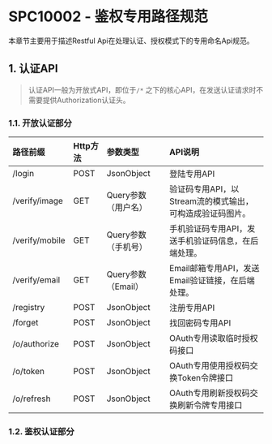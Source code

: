 # SPC10002 - 鉴权专用路径规范

本章节主要用于描述Restful Api在处理认证、授权模式下的专用命名Api规范。

## 1. 认证API

> 认证API一般为开放式API，即位于`/*` 之下的核心API，在发送认证请求时不需要提供Authorization认证头。

### 1.1. 开放认证部分

| 路径前缀 | Http方法 | 参数类型 | API说明 |
| :--- | :--- | :--- | :--- |
| /login | POST | JsonObject | 登陆专用API |
| /verify/image | GET | Query参数（用户名） | 验证码专用API，以Stream流的模式输出，可构造成验证码图片。 |
| /verify/mobile | GET | Query参数（手机号） | 手机验证码专用API，发送手机验证码信息，在后端处理。 |
| /verify/email | GET | Query参数（Email） | Email邮箱专用API，发送Email验证链接，在后端处理。 |
| /registry | POST | JsonObject | 注册专用API |
| /forget | POST | JsonObject | 找回密码专用API |
| /o/authorize | POST | JsonObject | OAuth专用读取临时授权码接口 |
| /o/token | POST | JsonObject | OAuth专用使用授权码交换Token令牌接口 |
| /o/refresh | POST | JsonObject | OAuth专用刷新授权码交换刷新令牌专用接口 |

### 1.2. 鉴权认证部分



